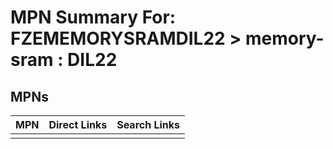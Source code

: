 



# MPN Summary For: FZEMEMORYSRAMDIL22 > memory-sram : DIL22

## MPNs
  

|MPN|Direct Links|Search Links|
| :--- | :--- | :--- |
||||
